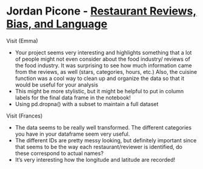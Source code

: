 # Jordan Picone - [Restaurant Reviews, Bias, and Language](https://github.com/Data-Science-for-Linguists-2021/reviews_bias_and_language)
Visit (Emma)
- Your project seems very interesting and highlights something that a lot of people might not even consider about the food industry/ reviews of the food industry. It was surprising to see how much information came from the reviews, as well (stars, categories, hours, etc.) Also, the cuisine function was a cool way to clean up and organize the data so that it would be useful for your analysis
- This might be more stylistic, but it might be helpful to put in column labels for the final data frame in the notebook!
- Using pd.dropna() with a subset to maintain a full dataset

Visit (Frances)
- The data seems to be really well transformed. The different categories you have in your dataframe seem very useful.
- The different IDs are pretty messy looking, but definitely important since that seems to be the way each restaurant/reviewer is identified, do these correspond to actual names?
- It’s very interesting how the longitude and latitude are recorded!
